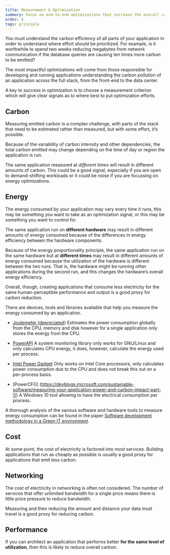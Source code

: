 ```yaml
---
title: Measurement & Optimization
summary: Focus on end-to-end optimizations that increase the overall carbon efficiency
order: 8
tags: principle
---
```


You must understand the carbon efficiency of all parts of your application in order to understand where effort should be prioritized. For example, is it worthwhile to spend two weeks reducing megabytes from network communication if the database queries are causing ten times more carbon to be emitted?

The most impactful optimizations will come from those responsible for developing and running applications understanding the carbon pollution of an application across the full stack, from the front-end to the data center. 

A key to success in optimization is to choose a measurement criterion which will give clear signals as to where best to put optimization efforts.

## Carbon

Measuring emitted carbon is a complex challenge, with parts of the stack that need to be estimated rather than measured, but with some effort, it’s possible.

Because of the variability of carbon intensity and other dependencies, the total carbon emitted may change depending on the time of day or region the application is run. 

The same application measured at *different times* will result in different amounts of carbon. This could be a good signal, especially if you are open to demand-shifting workloads or it could be noise if you are focussing on energy optimizations.


## Energy

The energy consumed by your application may vary every time it runs, this may be something you want to take as an optimization signal, or this may be something you want to control for.

The same application run on **different hardware** may result in different amounts of energy consumed because of the differences in energy efficiency between the hardware components.

Because of the energy proportionality principle, the same application run on the same hardware but at **different times** may result in different amounts of energy consumed because the utilization of the hardware is different between the two runs. That is, the hardware might be running other applications during the second run, and this changes the hardware’s overall energy efficiency.

Overall, though, creating applications that consume less electricity for the same human-perceptible performance and output is a good proxy for carbon reduction.

There are devices, tools and libraries available that help you measure the energy consumed by an application.

- [Joulemeter (depreciated)](https://www.microsoft.com/en-us/research/project/joulemeter-computational-energy-measurement-and-optimization/) 
Estimates the power consumption globally from the CPU, memory and disk however for a single application only stores the energy from the CPU. 

 
- [PowerAPI](http://powerapi.org/)
A system monitoring library only works for GNU/Linux and only calculates CPU energy, it does, however, calculate the energy used per process. 

 
- [Intel Power Gadget](https://software.intel.com/en-us/articles/intel-power-gadget)
Only works on Intel Core processors, only calculates power consumption due to the CPU and does not break this out on a per-process basis. 
 
- [PowerCFG] (https://devblogs.microsoft.com/sustainable-software/measuring-your-application-power-and-carbon-impact-part-1/) A Windows 10 tool allowing to have the electrical consumption per process.

A thorough analysis of the various software and hardware tools to measure energy consumption can be found in the paper [Software development methodology in a Green IT environment](https://tel.archives-ouvertes.fr/tel-01724069/document).


## Cost

At some point, the cost of electricity is factored into _most_ services. Building applications that run as cheaply as possible is usually a good proxy for applications that emit less carbon.

## Networking

The cost of electricity in networking is often not considered. The number of services that offer unlimited bandwidth for a single price means there is little price pressure to reduce bandwidth.  

Measuring and then reducing the amount and distance your data must travel is a good proxy for reducing carbon.

## Performance

If you can architect an application that performs better **for the same level of utilization**, then this is likely to reduce overall carbon.


